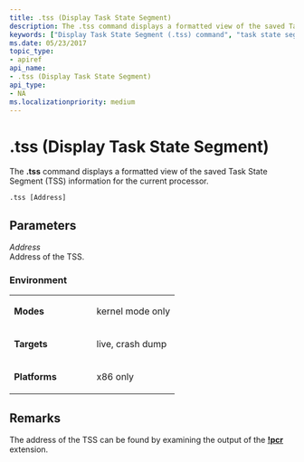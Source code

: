 ```yaml
---
title: .tss (Display Task State Segment)
description: The .tss command displays a formatted view of the saved Task State Segment (TSS) information for the current processor.
keywords: ["Display Task State Segment (.tss) command", "task state segment (TSS)", "TSS (task state segment)", ".tss (Display Task State Segment) Windows Debugging"]
ms.date: 05/23/2017
topic_type:
- apiref
api_name:
- .tss (Display Task State Segment)
api_type:
- NA
ms.localizationpriority: medium
---
```


# .tss (Display Task State Segment)


The **.tss** command displays a formatted view of the saved Task State Segment (TSS) information for the current processor.

```dbgcmd
.tss [Address]
```

## <span id="ddk_meta_display_task_state_segment_dbg"></span><span id="DDK_META_DISPLAY_TASK_STATE_SEGMENT_DBG"></span>Parameters


<span id="_______Address______"></span><span id="_______address______"></span><span id="_______ADDRESS______"></span> *Address*   
Address of the TSS.

### <span id="Environment"></span><span id="environment"></span><span id="ENVIRONMENT"></span>Environment

<table>
<colgroup>
<col width="50%" />
<col width="50%" />
</colgroup>
<tbody>
<tr class="odd">
<td align="left"><p><strong>Modes</strong></p></td>
<td align="left"><p>kernel mode only</p></td>
</tr>
<tr class="even">
<td align="left"><p><strong>Targets</strong></p></td>
<td align="left"><p>live, crash dump</p></td>
</tr>
<tr class="odd">
<td align="left"><p><strong>Platforms</strong></p></td>
<td align="left"><p>x86 only</p></td>
</tr>
</tbody>
</table>

 

## Remarks

The address of the TSS can be found by examining the output of the [**!pcr**](-pcr.md) extension.

 

 






